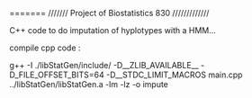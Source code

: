 =======
///////    Project of Biostatistics 830  /////////////

C++ code to do imputation of hyplotypes with a HMM...

compile cpp code :

g++ -I ./libStatGen/include/ -D__ZLIB_AVAILABLE__ -D_FILE_OFFSET_BITS=64 -D__STDC_LIMIT_MACROS main.cpp ../libStatGen/libStatGen.a -lm -lz -o impute

